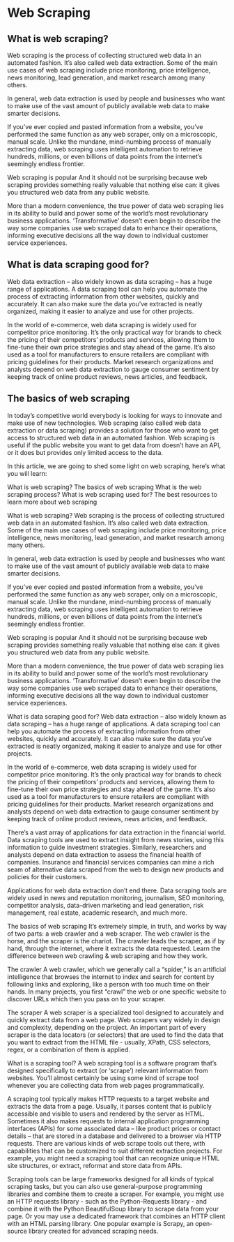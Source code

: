 # Web Scraping
## What is web scraping?
Web scraping is the process of collecting structured web data in an automated fashion. It’s also called web data extraction. Some of the main use cases of web scraping include price monitoring, price intelligence, news monitoring, lead generation, and market research among many others.

In general, web data extraction is used by people and businesses who want to make use of the vast amount of publicly available web data to make smarter decisions.

If you’ve ever copied and pasted information from a website, you’ve performed the same function as any web scraper, only on a microscopic, manual scale. Unlike the mundane, mind-numbing process of manually extracting data, web scraping uses intelligent automation to retrieve hundreds, millions, or even billions of data points from the internet’s seemingly endless frontier.

Web scraping is popular
And it should not be surprising because web scraping provides something really valuable that nothing else can: it gives you structured web data from any public website.

More than a modern convenience, the true power of data web scraping lies in its ability to build and power some of the world’s most revolutionary business applications. ‘Transformative’ doesn’t even begin to describe the way some companies use web scraped data to enhance their operations, informing executive decisions all the way down to individual customer service experiences.

## What is data scraping good for?
Web data extraction – also widely known as data scraping – has a huge range of applications. A data scraping tool can help you automate the process of extracting information from other websites, quickly and accurately. It can also make sure the data you’ve extracted is neatly organized, making it easier to analyze and use for other projects.

In the world of e-commerce, web data scraping is widely used for competitor price monitoring. It’s the only practical way for brands to check the pricing of their competitors’ products and services, allowing them to fine-tune their own price strategies and stay ahead of the game. It’s also used as a tool for manufacturers to ensure retailers are compliant with pricing guidelines for their products. Market research organizations and analysts depend on web data extraction to gauge consumer sentiment by keeping track of online product reviews, news articles, and feedback.

## The basics of web scraping
In today’s competitive world everybody is looking for ways to innovate and make use of new technologies. Web scraping (also called web data extraction or data scraping) provides a solution for those who want to get access to structured web data in an automated fashion. Web scraping is useful if the public website you want to get data from doesn’t have an API, or it does but provides only limited access to the data.

In this article, we are going to shed some light on web scraping, here’s what you will learn:

What is web scraping?
The basics of web scraping
What is the web scraping process?
What is web scraping used for?
The best resources to learn more about web scraping

What is web scraping?
Web scraping is the process of collecting structured web data in an automated fashion. It’s also called web data extraction. Some of the main use cases of web scraping include price monitoring, price intelligence, news monitoring, lead generation, and market research among many others.

In general, web data extraction is used by people and businesses who want to make use of the vast amount of publicly available web data to make smarter decisions.

If you’ve ever copied and pasted information from a website, you’ve performed the same function as any web scraper, only on a microscopic, manual scale. Unlike the mundane, mind-numbing process of manually extracting data, web scraping uses intelligent automation to retrieve hundreds, millions, or even billions of data points from the internet’s seemingly endless frontier.

Web scraping is popular
And it should not be surprising because web scraping provides something really valuable that nothing else can: it gives you structured web data from any public website.

More than a modern convenience, the true power of data web scraping lies in its ability to build and power some of the world’s most revolutionary business applications. ‘Transformative’ doesn’t even begin to describe the way some companies use web scraped data to enhance their operations, informing executive decisions all the way down to individual customer service experiences.

What is data scraping good for?
Web data extraction – also widely known as data scraping – has a huge range of applications. A data scraping tool can help you automate the process of extracting information from other websites, quickly and accurately. It can also make sure the data you’ve extracted is neatly organized, making it easier to analyze and use for other projects.

In the world of e-commerce, web data scraping is widely used for competitor price monitoring. It’s the only practical way for brands to check the pricing of their competitors’ products and services, allowing them to fine-tune their own price strategies and stay ahead of the game. It’s also used as a tool for manufacturers to ensure retailers are compliant with pricing guidelines for their products. Market research organizations and analysts depend on web data extraction to gauge consumer sentiment by keeping track of online product reviews, news articles, and feedback.

There’s a vast array of applications for data extraction in the financial world. Data scraping tools are used to extract insight from news stories, using this information to guide investment strategies. Similarly, researchers and analysts depend on data extraction to assess the financial health of companies. Insurance and financial services companies can mine a rich seam of alternative data scraped from the web to design new products and policies for their customers.

Applications for web data extraction don’t end there. Data scraping tools are widely used in news and reputation monitoring, journalism, SEO monitoring, competitor analysis, data-driven marketing and lead generation, risk management, real estate, academic research, and much more.

The basics of web scraping
It’s extremely simple, in truth, and works by way of two parts: a web crawler and a web scraper. The web crawler is the horse, and the scraper is the chariot. The crawler leads the scraper, as if by hand, through the internet, where it extracts the data requested. Learn the difference between web crawling & web scraping and how they work.

The crawler
A web crawler, which we generally call a “spider,” is an artificial intelligence that browses the internet to index and search for content by following links and exploring, like a person with too much time on their hands. In many projects, you first “crawl” the web or one specific website to discover URLs which then you pass on to your scraper.

The scraper
A web scraper is a specialized tool designed to accurately and quickly extract data from a web page. Web scrapers vary widely in design and complexity, depending on the project. An important part of every scraper is the data locators (or selectors) that are used to find the data that you want to extract from the HTML file - usually, XPath, CSS selectors, regex, or a combination of them is applied.

What is a scraping tool?
A web scraping tool is a software program that’s designed specifically to extract (or ‘scrape’) relevant information from websites. You’ll almost certainly be using some kind of scrape tool whenever you are collecting data from web pages programmatically.

A scraping tool typically makes HTTP requests to a target website and extracts the data from a page. Usually, it parses content that is publicly accessible and visible to users and rendered by the server as HTML. Sometimes it also makes requests to internal application programming interfaces (APIs) for some associated data – like product prices or contact details – that are stored in a database and delivered to a browser via HTTP requests.
There are various kinds of web scrape tools out there, with capabilities that can be customized to suit different extraction projects. For example, you might need a scraping tool that can recognize unique HTML site structures, or extract, reformat and store data from APIs.

Scraping tools can be large frameworks designed for all kinds of typical scraping tasks, but you can also use general-purpose programming libraries and combine them to create a scraper.
For example, you might use an HTTP requests library - such as the Python-Requests library - and combine it with the Python BeautifulSoup library to scrape data from your page. Or you may use a dedicated framework that combines an HTTP client with an HTML parsing library. One popular example is Scrapy, an open-source library created for advanced scraping needs.

